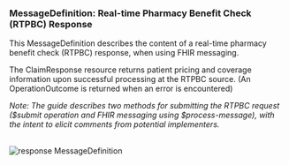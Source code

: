 ### MessageDefinition: Real-time Pharmacy Benefit Check (RTPBC) Response

This MessageDefinition describes the content of a real-time pharmacy benefit check (RTPBC) response, when using FHIR messaging.
<br>

The ClaimResponse resource returns patient pricing and coverage information upon successful processing at the RTPBC source. (An OperationOutcome is returned when an error is encountered)
<br>

*Note: The guide describes two methods for submitting the RTPBC request ($submit operation and FHIR messaging using $process-message), with the intent to elicit comments from potential implementers.*

<br>

<div><img src="images/response-message-definition.png" alt="response MessageDefinition"></div>

<br/>
